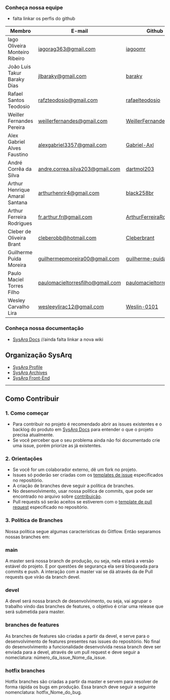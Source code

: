 ### Conheça nossa equipe

* falta linkar os perfis do github

| Membro | E-mail | Github | Papel |Matricula|
|-------------------------------|--------------------------|----------------------------------|----------------------|------------|
| Iago Oliveira Monteiro Ribeiro | iagorag363@gmail.com	| [iagoomr](https://github.com/) | EPS | 16/0124735 |
| João Luis Takur Baraky Dias | jlbaraky@gmail.com	| [baraky](https://github.com/) | EPS | 18/0033646 |
| Rafael Santos Teodosio | rafzteodosio@gmail.com	| [rafaelteodosio](https://github.com/) | EPS | 16/0142466 |
| Weiller Fernandes Pereira | weillerfernandes@gmail.com	| [WeillerFernandes](https://github.com/) | EPS | 13/0137995 |
| Alex Gabriel Alves Faustino | alexgabriel3357@gmail.com	| [Gabriel-Axl](https://github.com/) | MDS | 20/0056603 |
| André Corrêa da Silva | andre.correa.silva203@gmail.com	| [dartmol203](https://github.com/) | MDS | 20/0014447 |
| Arthur Henrique Amaral Santana | arthurhenrir4@gmail.com	| [black258br](https://github.com/) | MDS | 20/0035371 |
| Arthur Ferreira Rodrigues | fr.arthur.fr@gmail.com	| [ArthurFerreiraRodrigues](https://github.com/) | MDS | 20/0056981 |
| Cleber de Oliveira Brant | cleberobb@hotmail.com	| [Cleberbrant](https://github.com/) | MDS | 20/0061216 |
| Guilherme Puida Moreira | guilhermepmoreira00@gmail.com	| [guilherme-puida](https://github.com/) | MDS | 20/0019015 |
| Paulo Maciel Torres Filho | paulomacieltorresfilho@gmail.com	| [paulomacieltorresfilho](https://github.com/) | MDS | 20/0025937 |
| Wesley Carvalho Lira | wesleeylirac12@gmail.com	| [Weslin-0101](https://github.com/) | MDS | 20/0044559 |

### Conheça nossa documentação
* [SysArq Docs](https://fga-eps-mds.github.io/2021.1-PC-GO1/) //ainda falta linkar a nova wiki

## Organização SysArq
* [SysArq Profile](https://github.com/fga-eps-mds/2021.2-SysArq-Profile)
* [SysArq Archives](https://github.com/fga-eps-mds/2021.2-SysArq-Archives)
* [SysArq Front-End](https://github.com/fga-eps-mds/2021.2-SysArq-Frontend)

---

## Como Contribuir

### 1. Como começar
* Para contribuir no projeto é recomendado abrir as issues existentes e o backlog do produto em [SysArq Docs](https://github.com/fga-eps-mds/2021-2-SysArq-Doc/issues) para entender o que o projeto precisa atualmente.
* Se você perceber que o seu problema ainda não foi documentado crie uma issue, porém priorize as já existentes.

### 2. Orientações
* Se você for um colaborador externo, dê um fork no projeto.
* Issues só poderão ser criadas com os [templates de issue](.github/ISSUE_TEMPLATE) especificados no repositório.
* A criação de branches deve seguir a política de branches.
* No desenvolvimento, usar nossa política de commits, que pode ser encontrado no arquivo sobre [contribuição](CONTRIBUTING.md).
* Pull requests só serão aceitos se estiverem com o [template de pull request](.github/PULL_REQUEST_TEMPLATE.md) especificado no repositório.

### 3. Política de Branches
Nossa política segue algumas características do Gitflow. Então separamos nossas branches em:

### **main**
A master será nossa branch de produção, ou seja, nela estará a versão estável do projeto. E por questões de segurança ela será bloqueada para commits e push. A interação com a master vai se dá através da de Pull requests que virão da branch devel.

### **devel**
A devel será nossa branch de desenvolvimento, ou seja, vai agrupar o trabalho vindo das branches de features, o objetivo é criar uma release que será submetida para master.

### **branches de features**
As branches de features são criadas a partir da devel, e serve para o desenvolvimento de features presentes nas issues do repositório. No final do desenvolvimento a funcionalidade desenvolvida nessa branch deve ser enviada para a devel, através de um pull request e deve seguir a nomeclatura: número_da_issue_Nome_da_issue.

### **hotfix branches**
Hotfix branches são criadas a partir da master e servem para resolver de forma rápida os bugs em produção. Essa branch deve seguir a seguinte nomenclatura: hotfix_Nome_do_bug.
